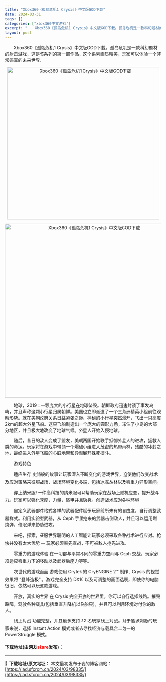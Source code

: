 ```yaml
---
title: "Xbox360《孤岛危机1 Crysis》中文版GOD下载"
date: 2024-03-31
tags: []
categories: ["xbox360中文游戏"]
excerpt: "　　Xbox360《孤岛危机1 Crysis》中文版GOD下载。孤岛危机是一款科幻题材的射击游戏，这是该系列的第一部作品，这个系列画质精美，玩家可以体验一个非常逼真的未来世界。 　　地球，2019：一颗庞大的小行星在地球坠毁。朝鲜政府迅速封锁了事发岛屿，并且声称这颗小行星归属朝鲜。美国也立即派遣了一&hellip;"
layout: post
---
```


 <p>　　Xbox360《孤岛危机1 Crysis》中文版GOD下载。孤岛危机是一款科幻题材的射击游戏，这是该系列的第一部作品，这个系列画质精美，玩家可以体验一个非常逼真的未来世界。</p> <p align="center"><img align="" border="0" src="https://lad.sfcrom.cn/wp-content/uploads/2024/03/20240330_660840f9085b3.jpg" width="491" alt="Xbox360《孤岛危机1 Crysis》中文版GOD下载" /></p> <p align="center"><img align="" border="0" src="https://lad.sfcrom.cn/wp-content/uploads/2024/03/20240330_660840f989317.jpg" width="561" alt="Xbox360《孤岛危机1 Crysis》中文版GOD下载" /></p> <p>　　地球，2019：一颗庞大的小行星在地球坠毁。朝鲜政府迅速封锁了事发岛屿，并且声称这颗小行星归属朝鲜。美国也立即派遣了一个三角洲精英小组前往观察形势。就在美朝政府关系日益紧张之际，神秘的小行星突然爆开，飞出一只高度2km的超大外星飞船。这只飞船制造出一个庞大的圆形力场，冻住了小岛的大部分地区，并且极大地改变了地球气候。外星人开始入侵地球。</p> <p>　　随后，昔日的敌人变成了盟友，美朝两国开始联手抵御外星人的进攻，拯救人类的命运。玩家将在游戏中带领一个爆破小组进入茂密的热带雨林，残酷的冰封之地，最终进入外星飞船的心脏地带和异型展开殊死搏斗。</p> <p>　　游戏特色</p> <p>　　适应生存 史诗般的故事让玩家深入不断变化的游戏世界，迫使他们改变战术及应对策略来征服战场，战场环境变化多端，包括冰冻丛林以及零重力异形空间。</p> <p>　　穿上纳米服! 一件高科技的纳米服可以帮助玩家在战场上随机应变，提升战斗力。玩家可以强化速度，力量，盔甲并且隐身。创造战术应对各种环境</p> <p>　　自定义武器部件格式各样的武器配件赋予玩家前所未有的自由度，自行调整武器样式。利用实验型武器，从 Ceph 手里抢来的武器击倒敌人，并且可以运用燃烧弹，催眠弹来协助进攻。</p> <p>　　来吧，探索，征服世界聪明的人工智能让玩家必须采取各种战术进行应对。枪快并没有太大优势 &mdash; 玩家必须率先宣战，不可被敌人抢先进攻。</p> <p>　　零重力的游戏体验 在一切都与平常不同的零重力空间与 Ceph 交战，玩家必须适应零重力下的移动以及武器后座力等等。</p> <p>　　次世代的游戏画面 游戏使用 Crytek 的 CryENGINE 2&trade; 制作 , Crysis 的视觉效果将 &ldquo;登峰造极&quot; 。游戏完全支持 DX10 以及可调整的画面选项，即使你的电脑很旧，依然可以玩这款游戏。</p> <p>　　开放，真实的世界 在 Crysis 完全开放的世界里，你可以自行选择线路。摧毁路障，驾驶各种载具(包括垂直升降机以及船只)，并且可以利用环境对付你的敌人。</p> <p>　　线上对战 功能完整，并且最多支持 32 名玩家线上对战。对于追求刺激的玩家来说，选择 Instant Action 模式或者去寻找经济与载具合二为一的 PowerStruggle 模式。</p> <p><h4>下载地址(由网友<font color="red">skare</font>发布)：</h4></p> 

---
📖 **下载地址/原文地址：** 本文最初发布于我的博客网站：[https://lad.sfcrom.cn/2024/03/98335/](https://lad.sfcrom.cn/2024/03/98335/)
